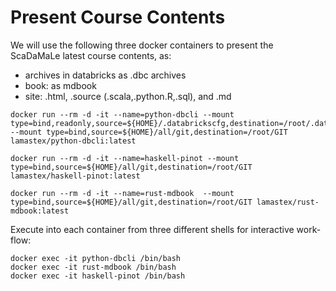 # Present Course Contents

We will use the following three docker containers to present the ScaDaMaLe latest course contents, as:

- archives in databricks as .dbc archives
- book: as mdbook
- site: .html, .source (.scala,.python.R,.sql), and .md

```
docker run --rm -d -it --name=python-dbcli --mount type=bind,readonly,source=${HOME}/.databrickscfg,destination=/root/.databrickscfg --mount type=bind,source=${HOME}/all/git,destination=/root/GIT lamastex/python-dbcli:latest

docker run --rm -d -it --name=haskell-pinot --mount type=bind,source=${HOME}/all/git,destination=/root/GIT lamastex/haskell-pinot:latest

docker run --rm -d -it --name=rust-mdbook  --mount type=bind,source=${HOME}/all/git,destination=/root/GIT lamastex/rust-mdbook:latest
```

Execute into each container from three different shells for interactive work-flow:

```
docker exec -it python-dbcli /bin/bash
docker exec -it rust-mdbook /bin/bash
docker exec -it haskell-pinot /bin/bash
```
